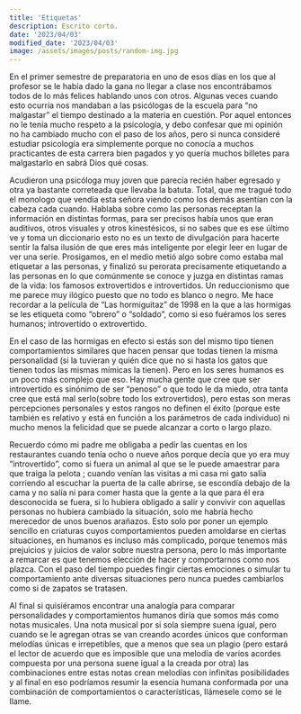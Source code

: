 ```yaml
---
title: 'Etiquetas'
description: Escrito corto.
date: '2023/04/03'
modified_date: '2023/04/03'
image: /assets/images/posts/random-img.jpg
---
```


En el primer semestre de preparatoria en uno de esos días en los que al profesor se le había dado la gana no llegar a clase nos encontrábamos todos de lo más felices hablando unos con otros. Algunas veces cuando esto ocurría nos mandaban a las psicólogas de la escuela para “no malgastar” el tiempo destinado a la materia en cuestión. Por aquel entonces no le tenía mucho respeto a la psicología, y debo confesar que mi opinión no ha cambiado mucho con el paso de los años, pero si nunca consideré estudiar psicología era simplemente porque no conocía a muchos practicantes de esta carrera bien pagados y yo quería muchos billetes para malgastarlo en sabrá Dios qué cosas. 

Acudieron una psicóloga muy joven que parecía recién haber egresado y otra ya bastante correteada que llevaba la batuta. Total, que me tragué todo el monologo que vendía esta señora viendo como los demás asentían con la cabeza cada cuando. Hablaba sobre como las personas receptan la información en distintas formas, para ser precisos había unos que eran auditivos, otros visuales y otros kinestésicos, si no sabes que es ese último ve y toma un diccionario esto no es un texto de divulgación para hacerte sentir la falsa ilusión de que eres más inteligente por elegir leer en lugar de ver una serie. Prosigamos, en el medio metió algo sobre como estaba mal etiquetar a las personas, y finalizó su perorata precisamente etiquetando a las personas en lo que comúnmente se conoce y juzga en distintas ramas de la vida: los famosos extrovertidos e introvertidos. Un reduccionismo que me parece muy ilógico puesto que no todo es blanco o negro. Me hace recordar a la película de “Las hormiguitaz” de 1998 en la que a las hormigas se les etiqueta como “obrero” o “soldado”, como si eso fuéramos los seres humanos; introvertido o extrovertido. 

En el caso de las hormigas en efecto si estás son del mismo tipo tienen comportamientos similares que hacen pensar que todas tienen la misma personalidad (si la tuvieran y quién dice que no si hasta los gatos que tienen todos las mismas mímicas la tienen). Pero en los seres humanos es un poco más complejo que eso. Hay mucha gente que cree que ser introvertido es sinónimo de ser “penoso” o que todo le da miedo, otra tanta cree que está mal serlo(sobre todo los extrovertidos), pero estas son meras percepciones personales y estos rangos no definen el éxito (porque este también es relativo y está en función a los parámetros de cada individuo) ni mucho menos la felicidad que se puede alcanzar a corto o largo plazo. 

Recuerdo cómo mi padre me obligaba a pedir las cuentas en los restaurantes cuando tenía ocho o nueve años porque decía que yo era muy “introvertido”, como si fuera un animal al que se le puede amaestrar para que traiga la pelota ; cuando venían las visitas a mi casa mi gato salía corriendo al escuchar la puerta de la calle abrirse, se escondía debajo de la cama y no salía ni para comer hasta que la gente a la que para él era desconocida se fuera, si lo hubiera obligado a salir y convivir con aquellas personas no hubiera cambiado la situación, solo me habría hecho merecedor de unos buenos arañazos. Esto solo por poner un ejemplo sencillo en criaturas cuyos comportamientos pueden amoldarse en ciertas situaciones, en humanos es incluso más complicado, porque tenemos más prejuicios y juicios de valor sobre nuestra persona, pero lo más importante a remarcar es que tenemos elección de hacer y comportarnos como nos plazca. Con el paso del tiempo puedes fingir ciertas emociones o simular tu comportamiento ante diversas situaciones pero nunca puedes cambiarlos como si de zapatos se tratasen.

Al final si quisiéramos encontrar una analogía para comparar personalidades y comportamientos humanos diría que somos más como notas musicales. Una nota musical por si sola siempre suena igual, pero cuando se le agregan otras se van creando acordes únicos que conforman melodías únicas e irrepetibles, que a menos que sea un plagio (pero estará el lector de acuerdo que es imposible que una melodía de varios acordes compuesta por una persona suene igual a la creada por otra) las combinaciones entre estas notas crean melodías con infinitas posibilidades y al final en eso podríamos resumir la esencia humana conformada por una combinación de comportamientos o características, llámesele como se le llame.
